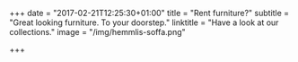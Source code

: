 +++
date = "2017-02-21T12:25:30+01:00"
title = "Rent furniture?"
subtitle = "Great looking furniture. To your doorstep."
linktitle = "Have a look at our collections."
image = "/img/hemmlis-soffa.png"

+++

